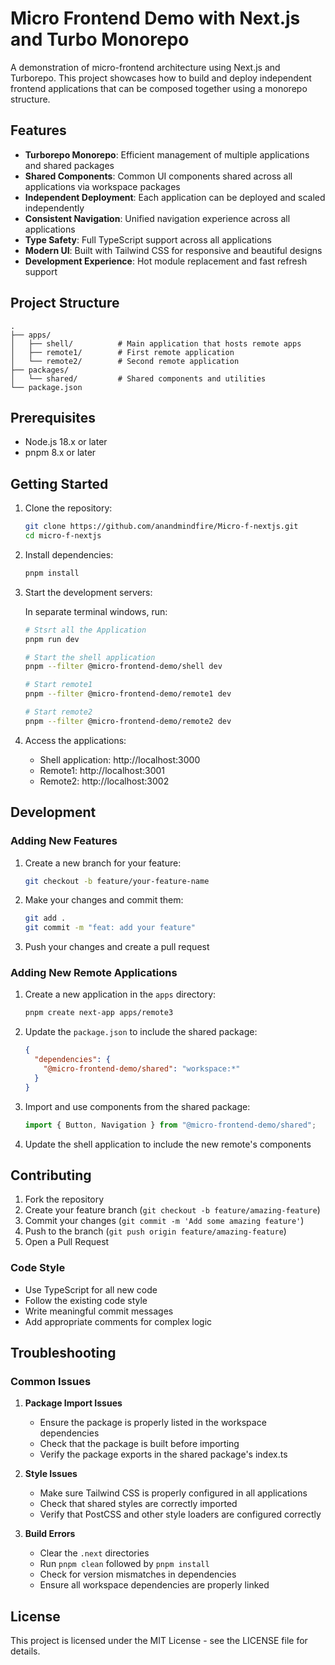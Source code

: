 # Micro Frontend Demo with Next.js and Turbo Monorepo

A demonstration of micro-frontend architecture using Next.js and Turborepo. This project showcases how to build and deploy independent frontend applications that can be composed together using a monorepo structure.

## Features

- **Turborepo Monorepo**: Efficient management of multiple applications and shared packages
- **Shared Components**: Common UI components shared across all applications via workspace packages
- **Independent Deployment**: Each application can be deployed and scaled independently
- **Consistent Navigation**: Unified navigation experience across all applications
- **Type Safety**: Full TypeScript support across all applications
- **Modern UI**: Built with Tailwind CSS for responsive and beautiful designs
- **Development Experience**: Hot module replacement and fast refresh support

## Project Structure

```
.
├── apps/
│   ├── shell/          # Main application that hosts remote apps
│   ├── remote1/        # First remote application
│   └── remote2/        # Second remote application
├── packages/
│   └── shared/         # Shared components and utilities
└── package.json
```

## Prerequisites

- Node.js 18.x or later
- pnpm 8.x or later

## Getting Started

1. Clone the repository:

   ```bash
   git clone https://github.com/anandmindfire/Micro-f-nextjs.git
   cd micro-f-nextjs
   ```

2. Install dependencies:

   ```bash
   pnpm install
   ```

3. Start the development servers:

   In separate terminal windows, run:

   ```bash
   # Stsrt all the Application
   pnpm run dev

   # Start the shell application
   pnpm --filter @micro-frontend-demo/shell dev

   # Start remote1
   pnpm --filter @micro-frontend-demo/remote1 dev

   # Start remote2
   pnpm --filter @micro-frontend-demo/remote2 dev
   ```

4. Access the applications:
   - Shell application: http://localhost:3000
   - Remote1: http://localhost:3001
   - Remote2: http://localhost:3002

## Development

### Adding New Features

1. Create a new branch for your feature:

   ```bash
   git checkout -b feature/your-feature-name
   ```

2. Make your changes and commit them:

   ```bash
   git add .
   git commit -m "feat: add your feature"
   ```

3. Push your changes and create a pull request

### Adding New Remote Applications

1. Create a new application in the `apps` directory:

   ```bash
   pnpm create next-app apps/remote3
   ```

2. Update the `package.json` to include the shared package:

   ```json
   {
     "dependencies": {
       "@micro-frontend-demo/shared": "workspace:*"
     }
   }
   ```

3. Import and use components from the shared package:

   ```typescript
   import { Button, Navigation } from "@micro-frontend-demo/shared";
   ```

4. Update the shell application to include the new remote's components

## Contributing

1. Fork the repository
2. Create your feature branch (`git checkout -b feature/amazing-feature`)
3. Commit your changes (`git commit -m 'Add some amazing feature'`)
4. Push to the branch (`git push origin feature/amazing-feature`)
5. Open a Pull Request

### Code Style

- Use TypeScript for all new code
- Follow the existing code style
- Write meaningful commit messages
- Add appropriate comments for complex logic

## Troubleshooting

### Common Issues

1. **Package Import Issues**

   - Ensure the package is properly listed in the workspace dependencies
   - Check that the package is built before importing
   - Verify the package exports in the shared package's index.ts

2. **Style Issues**

   - Make sure Tailwind CSS is properly configured in all applications
   - Check that shared styles are correctly imported
   - Verify that PostCSS and other style loaders are configured correctly

3. **Build Errors**
   - Clear the `.next` directories
   - Run `pnpm clean` followed by `pnpm install`
   - Check for version mismatches in dependencies
   - Ensure all workspace dependencies are properly linked

## License

This project is licensed under the MIT License - see the LICENSE file for details.
